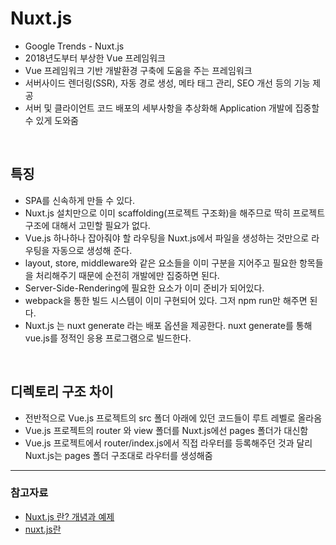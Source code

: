 

# Nuxt.js

* Google Trends - Nuxt.js
* 2018년도부터 부상한 Vue 프레임워크
* Vue 프레임워크 기반 개발환경 구축에 도움을 주는 프레임워크
* 서버사이드 렌더링(SSR), 자동 경로 생성, 메타 태그 관리, SEO 개선 등의 기능 제공
* 서버 및 클라이언트 코드 배포의 세부사항을 추상화해 Application 개발에 집중할 수 있게 도와줌

<br>

## 특징
* SPA를 신속하게 만들 수 있다.
* Nuxt.js 설치만으로 이미 scaffolding(프로젝트 구조화)을 해주므로 딱히 프로젝트 구조에 대해서 고민할 필요가 없다.
* Vue.js 하나하나 잡아줘야 할 라우팅을 Nuxt.js에서 파일을 생성하는 것만으로 라우팅을 자동으로 생성해 준다.
* layout, store, middleware와 같은 요소들을 이미 구분을 지어주고 필요한 항목들을 처리해주기 때문에 순전히 개발에만 집중하면 된다.
* Server-Side-Rendering에 필요한 요소가 이미 준비가 되어있다.
* webpack을 통한 빌드 시스템이 이미 구현되어 있다. 그저 npm run만 해주면 된다.
* Nuxt.js 는 nuxt generate 라는 배포 옵션을 제공한다. nuxt generate를 통해 vue.js를 정적인 응용 프로그램으로 빌드한다.

<br>

## 디렉토리 구조 차이

* 전반적으로 Vue.js 프로젝트의 src 폴더 아래에 있던 코드들이 루트 레벨로 올라옴
* Vue.js 프로젝트의 router 와 view 폴더를 Nuxt.js에선 pages 폴더가 대신함
* Vue.js 프로젝트에서 router/index.js에서 직접 라우터를 등록해주던 것과 달리 Nuxt.js는 pages 폴더 구조대로 라우터를 생성해줌


<hr>

### 참고자료
- [Nuxt.js 란? 개념과 예제](https://doozi0316.tistory.com/m/entry/Nuxtjs-의-개념과-예제-SSR-CSR-Universal)
- [nuxt.js란](https://doozi316.github.io/vue/2021/03/23/Vue9/)
